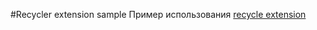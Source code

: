 #Recycler extension sample
Пример использования [recycle extension](../recycler-extension/README.md)
